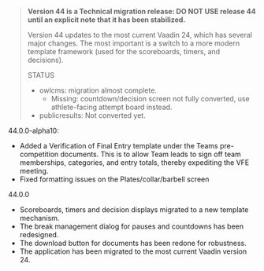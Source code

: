 > **Version 44 is a Technical migration release: DO NOT USE release 44 until an explicit note that it has been stabilized.**
>
> Version 44 updates to the most current Vaadin 24, which has several major changes. The most important is a switch to a more modern template framework (used for the scoreboards, timers, and decisions).
>
> STATUS
>
> - owlcms:  migration almost complete.
>   - Missing: countdown/decision screen not fully converted, use athlete-facing attempt board instead.
> - publicresults: Not converted yet.

44.0.0-alpha10:

- Added a Verification of Final Entry template under the Teams pre-competition documents. This is to allow Team leads to sign off team memberships, categories, and entry totals, thereby expediting the VFE meeting.
- Fixed formatting issues on the Plates/collar/barbell screen

44.0.0

- Scoreboards, timers and decision displays migrated to a new template mechanism.
- The break management dialog for pauses and countdowns has been redesigned.
- The download button for documents has been redone for robustness.
- The application has been migrated to the most current Vaadin version 24.
